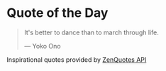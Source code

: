 # Quote of the Day

<!-- QUOTE_START -->
> It's better to dance than to march through life.
>
> — Yoko Ono

Inspirational quotes provided by <a href="https://zenquotes.io/" target="_blank">ZenQuotes API</a>
<!-- QUOTE_END -->